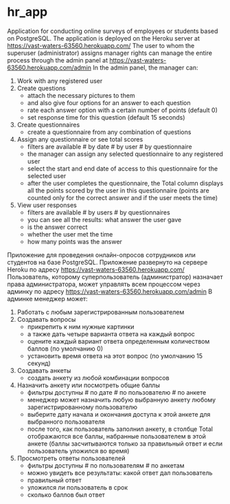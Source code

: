 # hr_app
Application for conducting online surveys of employees or students based on PostgreSQL. The application is deployed on the Heroku server at https://vast-waters-63560.herokuapp.com/
The user to whom the superuser (administrator) assigns manager rights can manage the entire process through the admin panel at https://vast-waters-63560.herokuapp.com/admin
In the admin panel, the manager can:
1) Work with any registered user
2) Create questions 
   - attach the necessary pictures to them
   - and also give four options for an answer to each question
   - rate each answer option with a certain number of points (default 0)
   - set response time for this question (default 15 seconds)
3) Create questionnaires
   - create a questionnaire from any combination of questions
4) Assign any questionnaire or see total scores
   - filters are available # by date # by user  # by questionnaire
   - the manager can assign any selected questionnaire to any registered user
   - select the start and end date of access to this questionnaire for the selected user
   - after the user completes the questionnaire, the Total column displays all the points scored by the user in this questionnaire (points are counted only for the correct answer and if the user meets the time)
5) View user responses
   - filters are available # by users  # by questionnaires
   - you can see all the results: what answer the user gave
   - is the answer correct
   - whether the user met the time
   - how many points was the answer

Приложение для проведения онлайн-опросов сотрудников или студентов на базе PostgreSQL. Приложение развернуто на сервере Heroku по адресу https://vast-waters-63560.herokuapp.com/
Пользователь, которому суперпользователь (администратор) назначает права администратора, может управлять всем процессом через админку по адресу https://vast-waters-63560.herokuapp.com/admin
В админке менеджер может:
1) Работать с любым зарегистрированным пользователем
2) Создавать вопросы
   - прикрепить к ним нужные картинки
   - а также дать четыре варианта ответа на каждый вопрос
   - оцените каждый вариант ответа определенным количеством баллов (по умолчанию 0)
   - установить время ответа на этот вопрос (по умолчанию 15 секунд)
3) Создавать анкеты
   - создать анкету из любой комбинации вопросов
4) Назначить анкету или посмотреть общие баллы
   - фильтры доступны # по дате # по пользователю # по анкете
   - менеджер может назначить любую выбранную анкету любому зарегистрированному пользователю
   - выберите дату начала и окончания доступа к этой анкете для выбранного пользователя
   - после того, как пользователь заполнил анкету, в столбце Total отображаются все баллы, набранные пользователем в этой анкете (баллы засчитываются только за правильный ответ и если пользователь уложился во время)
5) Просмотреть ответы пользователей
   - фильтры доступны # по пользователям # по анкетам
   - можно увидеть все результаты: какой ответ дал пользователь
   - правильный ответ
   - уложился ли пользователь в срок
   - сколько баллов был ответ
